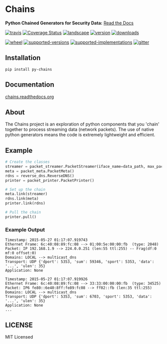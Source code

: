 # Chains
**Python Chained Generators for Security Data:** [Read the Docs](http://chains.rtfd.org)


[![travis](https://img.shields.io/travis/SuperCowPowers/chains.svg)](https://travis-ci.org/SuperCowPowers/chains)
[![Coverage Status](https://coveralls.io/repos/SuperCowPowers/chains/badge.svg?branch=HEAD)](https://coveralls.io/r/SuperCowPowers/chains)
[![landscape](https://landscape.io/github/SuperCowPowers/chains/master/landscape.svg?style=flat)](https://landscape.io/github/SuperCowPowers/chains/master)
[![version](https://img.shields.io/pypi/v/py-chains.svg)](https://pypi.python.org/pypi/py-chains)
[![downloads](https://img.shields.io/pypi/dm/py-chains.svg)](https://pypi.python.org/pypi/py-chains)

[![wheel](https://img.shields.io/pypi/wheel/py-chains.svg)](https://pypi.python.org/pypi/py-chains)
[![supported-versions](https://img.shields.io/pypi/pyversions/py-chains.svg)](https://pypi.python.org/pypi/py-chains)
[![supported-implementations](https://img.shields.io/pypi/implementation/py-chains.svg)](https://pypi.python.org/pypi/py-chains)
[![gitter](https://badges.gitter.im/Chat.svg)](https://gitter.im/SuperCowPowers/chains?utm_source=badge&utm_medium=badge&utm_campaign=pr-badge&utm_content=badge)

## Installation

    pip install py-chains

## Documentation

[chains.readthedocs.org](https://chains.readthedocs.org/)

## About
The Chains project is an exploration of python components that you 'chain' together to process streaming data (network packets). The use of native python generators means the code is extremely lightweight and efficient.

## Example

```python
# Create the classes
streamer = packet_streamer.PacketStreamer(iface_name=data_path, max_packets=10)
meta = packet_meta.PacketMeta()
rdns = reverse_dns.ReverseDNS()
printer = packet_printer.PacketPrinter()

# Set up the chain
meta.link(streamer)
rdns.link(meta)
printer.link(rdns)

# Pull the chain
printer.pull()
```
### Example Output

```
Timestamp: 2015-05-27 01:17:07.919743
Ethernet Frame: 6c:40:08:89:fc:08 --> 01:00:5e:00:00:fb  (type: 2048)
Packet: IP 192.168.1.9 --> 224.0.0.251 (len:55 ttl:255) -- Frag(df:0 mf:0 offset:0)
Domains: LOCAL --> multicast_dns
Transport: UDP {'dport': 5353, 'sum': 59346, 'sport': 5353, 'data': '...', 'ulen': 35}
Application: None

Timestamp: 2015-05-27 01:17:07.919926
Ethernet Frame: 6c:40:08:89:fc:08 --> 33:33:00:00:00:fb  (type: 34525)
Packet: IP6 fe80::6e40:8ff:fe89:fc08 --> ff02::fb (len:35 ttl:255)
Domains: LOCAL --> multicast_dns
Transport: UDP {'dport': 5353, 'sum': 6703, 'sport': 5353, 'data': '...', 'ulen': 35}
Application: None
...
```

## LICENSE
MIT Licensed
